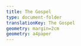 ```yaml
---
title: The Gospel
type: document-folder
translationKey: The Gospel
geometry: margin=2cm
geometry: a4paper
---
```

